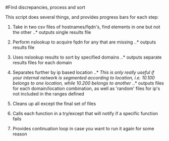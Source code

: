#Find discrepancies, process and sort

This script does several things, and provides progress bars for each step:

1. Take in two csv files of hostnames/fqdn's, find elements in one but not the other
..* outputs single results file

2. Perform nslookup to acquire fqdn for any that are missing
..* outputs results file

3. Uses nslookup results to sort by specified domains
..* outputs separate results files for each domain

4. Separates further by ip based location
..* *This is only really useful if your internal network is segmented according to location, i.e. 10.100 belongs to one location, while 10.200 belongs to another*
..* outputs files for each domain/location combination, as well as 'random' files for ip's not included in the ranges defined

5. Cleans up all except the final set of files

6. Calls each function in a try/except that will notify if a specific function fails

7. Provides continuation loop in case you want to run it again for some reason
